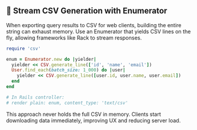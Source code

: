 ## 🔄 Stream CSV Generation with Enumerator

When exporting query results to CSV for web clients, building the entire string can exhaust memory. Use an Enumerator that yields CSV lines on the fly, allowing frameworks like Rack to stream responses.

```ruby
require 'csv'

enum = Enumerator.new do |yielder|
  yielder << CSV.generate_line(['id', 'name', 'email'])
  User.find_each(batch_size: 1_000) do |user|
    yielder << CSV.generate_line([user.id, user.name, user.email])
  end
end

# In Rails controller:
# render plain: enum, content_type: 'text/csv'
```

This approach never holds the full CSV in memory. Clients start downloading data immediately, improving UX and reducing server load.